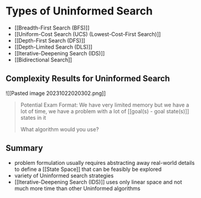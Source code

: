 # Types of Uninformed Search
- [[Breadth-First Search (BFS)]]
- [[Uniform-Cost Search (UCS) (Lowest-Cost-First Search)]]
- [[Depth-First Search (DFS)]]
- [[Depth-Limited Search (DLS)]]
- [[Iterative-Deepening Search (IDS)]]
- [[Bidirectional Search]]

## Complexity Results for Uninformed Search

![[Pasted image 20231022020302.png]]

> Potential Exam Format:
> We have very limited memory but we have a lot of time, we have a problem with a lot of [[goal(s) - goal state(s)]] states in it 
> 
> What algorithm would you use?
## Summary
- problem formulation usually requires abstracting away real-world details to define a [[State Space]] that can be feasibly be explored
- variety of Uninformed search strategies
- [[Iterative-Deepening Search (IDS)]] uses only linear space and not much more time than other Uninformed algorithms
